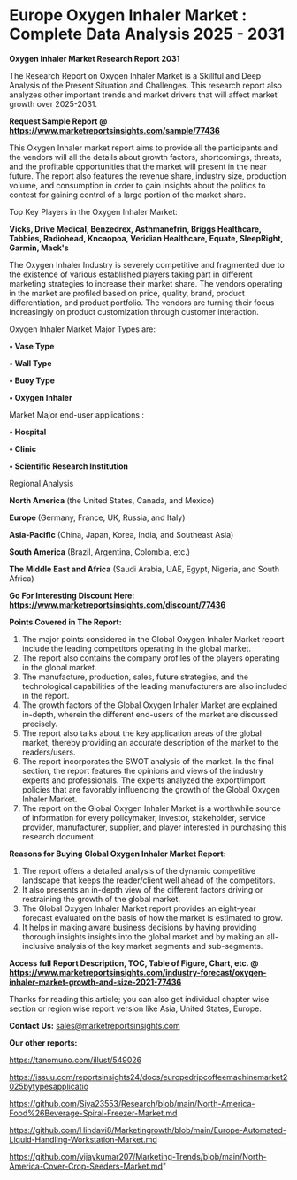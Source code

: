 # Europe Oxygen Inhaler Market : Complete Data Analysis 2025 - 2031

<strong>Oxygen Inhaler Market Research Report 2031</strong>

The Research Report on Oxygen Inhaler Market is a Skillful and Deep Analysis of the Present Situation and Challenges. This research report also analyzes other important trends and market drivers that will affect market growth over 2025-2031.

<strong>Request Sample Report @ <a href=https://www.marketreportsinsights.com/sample/77436>https://www.marketreportsinsights.com/sample/77436</a></strong>

This Oxygen Inhaler market report aims to provide all the participants and the vendors will all the details about growth factors, shortcomings, threats, and the profitable opportunities that the market will present in the near future. The report also features the revenue share, industry size, production volume, and consumption in order to gain insights about the politics to contest for gaining control of a large portion of the market share.

Top Key Players in the Oxygen Inhaler Market:

<strong>Vicks, Drive Medical, Benzedrex, Asthmanefrin, Briggs Healthcare, Tabbies, Radiohead, Kncaopoa, Veridian Healthcare, Equate, SleepRight, Garmin, Mack&#39;s</strong>

The Oxygen Inhaler Industry is severely competitive and fragmented due to the existence of various established players taking part in different marketing strategies to increase their market share. The vendors operating in the market are profiled based on price, quality, brand, product differentiation, and product portfolio. The vendors are turning their focus increasingly on product customization through customer interaction.

Oxygen Inhaler Market Major Types are:

<strong>• Vase Type

• Wall Type

• Buoy Type

• Oxygen Inhaler</strong>

Market Major end-user applications :

<strong>• Hospital

• Clinic

• Scientific Research Institution</strong>

Regional Analysis

</u><strong><b>North America</b></strong> (the United States, Canada, and Mexico)

<strong><b>Europe </b></strong>(Germany, France, UK, Russia, and Italy)

<strong><b>Asia-Pacific</b></strong> (China, Japan, Korea, India, and Southeast Asia)

<strong><b>South America</b></strong> (Brazil, Argentina, Colombia, etc.)

<strong><b>The Middle East and Africa</b></strong> (Saudi Arabia, UAE, Egypt, Nigeria, and South Africa)

<strong>Go For Interesting Discount Here: <a href=https://www.marketreportsinsights.com/discount/77436>https://www.marketreportsinsights.com/discount/77436</a></strong>

<strong>Points Covered in The Report:</strong>
<ol>
  <li>The major points considered in the Global Oxygen Inhaler Market report include the leading competitors operating in the global market.</li>
  <li>The report also contains the company profiles of the players operating in the global market.</li>
  <li>The manufacture, production, sales, future strategies, and the technological capabilities of the leading manufacturers are also included in the report.</li>
  <li>The growth factors of the Global Oxygen Inhaler Market are explained in-depth, wherein the different end-users of the market are discussed precisely.</li>
  <li>The report also talks about the key application areas of the global market, thereby providing an accurate description of the market to the readers/users.</li>
  <li>The report incorporates the SWOT analysis of the market. In the final section, the report features the opinions and views of the industry experts and professionals. The experts analyzed the export/import policies that are favorably influencing the growth of the Global Oxygen Inhaler Market.</li>
  <li>The report on the Global Oxygen Inhaler Market is a worthwhile source of information for every policymaker, investor, stakeholder, service provider, manufacturer, supplier, and player interested in purchasing this research document.</li>
</ol>
<strong>Reasons for Buying Global Oxygen Inhaler Market Report:</strong>

<ol>
  <li>The report offers a detailed analysis of the dynamic competitive landscape that keeps the reader/client well ahead of the competitors.</li>
  <li>It also presents an in-depth view of the different factors driving or restraining the growth of the global market.</li>
  <li>The Global Oxygen Inhaler Market report provides an eight-year forecast evaluated on the basis of how the market is estimated to grow.</li>
  <li>It helps in making aware business decisions by having providing thorough insights insights into the global market and by making an all-inclusive analysis of the key market segments and sub-segments.</li>
</ol>
<strong>Access full Report Description, TOC, Table of Figure, Chart, etc. @ <a href=https://www.marketreportsinsights.com/industry-forecast/oxygen-inhaler-market-growth-and-size-2021-77436>https://www.marketreportsinsights.com/industry-forecast/oxygen-inhaler-market-growth-and-size-2021-77436</a></strong>


Thanks for reading this article; you can also get individual chapter wise section or region wise report version like Asia, United States, Europe.

<strong>Contact Us:</strong>
sales@marketreportsinsights.com

<strong>Our other reports:</strong>

<a href=https://tanomuno.com/illust/549026>https://tanomuno.com/illust/549026</a>

<a href=https://issuu.com/reportsinsights24/docs/europedripcoffeemachinemarket2025bytypesapplicatio>https://issuu.com/reportsinsights24/docs/europedripcoffeemachinemarket2025bytypesapplicatio</a>

<a href=https://github.com/Siya23553/Research/blob/main/North-America-Food%26Beverage-Spiral-Freezer-Market.md>https://github.com/Siya23553/Research/blob/main/North-America-Food%26Beverage-Spiral-Freezer-Market.md</a>

<a href=https://github.com/Hindavi8/Marketingrowth/blob/main/Europe-Automated-Liquid-Handling-Workstation-Market.md>https://github.com/Hindavi8/Marketingrowth/blob/main/Europe-Automated-Liquid-Handling-Workstation-Market.md</a>

<a href=https://github.com/vijaykumar207/Marketing-Trends/blob/main/North-America-Cover-Crop-Seeders-Market.md>https://github.com/vijaykumar207/Marketing-Trends/blob/main/North-America-Cover-Crop-Seeders-Market.md</a>"
